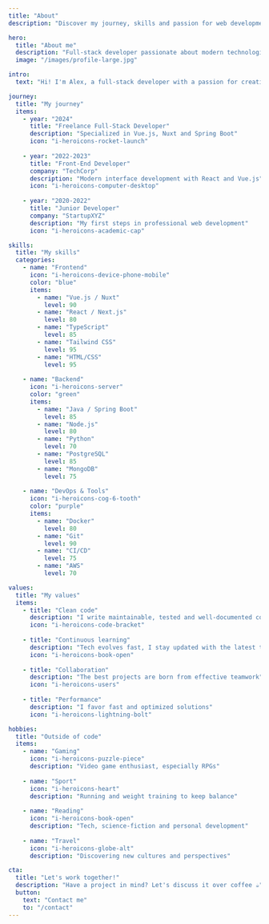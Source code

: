 ```yaml
---
title: "About"
description: "Discover my journey, skills and passion for web development"

hero:
  title: "About me"
  description: "Full-stack developer passionate about modern technologies"
  image: "/images/profile-large.jpg"

intro:
  text: "Hi! I'm Alex, a full-stack developer with a passion for creating modern and performant web applications. For several years, I've been transforming ideas into innovative digital solutions."

journey:
  title: "My journey"
  items:
    - year: "2024"
      title: "Freelance Full-Stack Developer"
      description: "Specialized in Vue.js, Nuxt and Spring Boot"
      icon: "i-heroicons-rocket-launch"
      
    - year: "2022-2023"
      title: "Front-End Developer"
      company: "TechCorp"
      description: "Modern interface development with React and Vue.js"
      icon: "i-heroicons-computer-desktop"
      
    - year: "2020-2022"
      title: "Junior Developer"
      company: "StartupXYZ"
      description: "My first steps in professional web development"
      icon: "i-heroicons-academic-cap"

skills:
  title: "My skills"
  categories:
    - name: "Frontend"
      icon: "i-heroicons-device-phone-mobile"
      color: "blue"
      items:
        - name: "Vue.js / Nuxt"
          level: 90
        - name: "React / Next.js"
          level: 80
        - name: "TypeScript"
          level: 85
        - name: "Tailwind CSS"
          level: 95
        - name: "HTML/CSS"
          level: 95
          
    - name: "Backend"
      icon: "i-heroicons-server"
      color: "green"
      items:
        - name: "Java / Spring Boot"
          level: 85
        - name: "Node.js"
          level: 80
        - name: "Python"
          level: 70
        - name: "PostgreSQL"
          level: 85
        - name: "MongoDB"
          level: 75
          
    - name: "DevOps & Tools"
      icon: "i-heroicons-cog-6-tooth"
      color: "purple"
      items:
        - name: "Docker"
          level: 80
        - name: "Git"
          level: 90
        - name: "CI/CD"
          level: 75
        - name: "AWS"
          level: 70

values:
  title: "My values"
  items:
    - title: "Clean code"
      description: "I write maintainable, tested and well-documented code"
      icon: "i-heroicons-code-bracket"
      
    - title: "Continuous learning"
      description: "Tech evolves fast, I stay updated with the latest trends"
      icon: "i-heroicons-book-open"
      
    - title: "Collaboration"
      description: "The best projects are born from effective teamwork"
      icon: "i-heroicons-users"
      
    - title: "Performance"
      description: "I favor fast and optimized solutions"
      icon: "i-heroicons-lightning-bolt"

hobbies:
  title: "Outside of code"
  items:
    - name: "Gaming"
      icon: "i-heroicons-puzzle-piece"
      description: "Video game enthusiast, especially RPGs"
      
    - name: "Sport"
      icon: "i-heroicons-heart"
      description: "Running and weight training to keep balance"
      
    - name: "Reading"
      icon: "i-heroicons-book-open"
      description: "Tech, science-fiction and personal development"
      
    - name: "Travel"
      icon: "i-heroicons-globe-alt"
      description: "Discovering new cultures and perspectives"

cta:
  title: "Let's work together!"
  description: "Have a project in mind? Let's discuss it over coffee ☕"
  button:
    text: "Contact me"
    to: "/contact"
---
```

